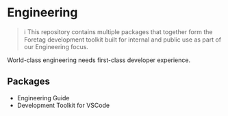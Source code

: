 # Engineering

> ℹ️ This repository contains multiple packages that together form the Foretag development toolkit built for internal and public use as part of our Engineering focus.

World-class engineering needs first-class developer experience.

## Packages

- Engineering Guide
- Development Toolkit for VSCode





